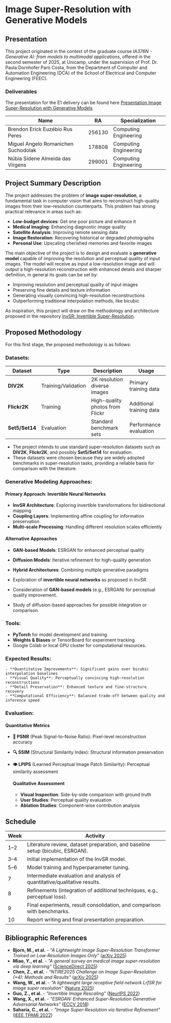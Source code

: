 


# Image Super-Resolution with Generative Models  
  

## Presentation  

This project originated in the context of the graduate course *IA376N - Generative AI: from models to multimodal applications*, offered in the second semester of 2025, at Unicamp, under the supervision of Prof. Dr. Paula Dornhofer Paro Costa, from the Department of Computer and Automation Engineering (DCA) of the School of Electrical and Computer Engineering (FEEC).  

### Deliverables
The presentation for the E1 delivery can be found here [Presentation Image Super-Resolution with Generative Models](https://docs.google.com/presentation/d/1LrxHj0p9UAfdooWXWIvNTW1KwR4ejZvf/edit?slide=id.p1#slide=id.p1)

|Name  | RA | Specialization|
|--|--|--|
| Brendon Erick Euzébio Rus Peres  | 256130  | Computing Engineering |
| Miguel Angelo Romanichen Suchodolak  | 178808  | Computing Engineering |
| Núbia Sidene Almeida das Virgens  | 299001  | Computing Engineering |  

## Project Summary Description  

The project addresses the problem of **image super-resolution**, a fundamental task in computer vision that aims to reconstruct high-quality images from their low-resolution counterparts. This problem has strong practical relevance in areas such as:
- **Low-budget devices**: Get one poor picture and enhance it
- **Medical Imaging**: Enhancing diagnostic image quality
- **Satellite Analysis**: Improving remote sensing data
- **Image Restoration**: Recovering historical or degraded photographs
- **Personal Use**: Upscaling cherished memories and favorite images 

The main objective of the project is to design and evaluate a **generative model** capable of improving the resolution and perceptual quality of input images. The model will receive as input a low-resolution image and will output a high-resolution reconstruction with enhanced details and sharper definition, in general its goals can be set by:

- Improving resolution and perceptual quality of input images
- Preserving fine details and texture information
- Generating visually convincing high-resolution reconstructions
- Outperforming traditional interpolation methods, like bicubic

As inspiration, this project will draw on the methodology and architecture proposed in the repository [InvSR: Invertible Super-Resolution](https://github.com/zsyOAOA/InvSR).  

## Proposed Methodology  

For this first stage, the proposed methodology is as follows:  

### **Datasets**:

| Dataset | Type | Description | Usage |
|---------|------|-------------|-------|
| **DIV2K** | Training/Validation | 2K resolution diverse images | Primary training data |
| **Flickr2K** | Training | High-quality photos from Flickr | Additional training data |
| **Set5/Set14** | Evaluation | Standard benchmark sets | Performance evaluation |

  - The project intends to use standard super-resolution datasets such as **DIV2K**, **Flickr2K**, and possibly **Set5/Set14** for evaluation.  
  - These datasets were chosen because they are widely adopted benchmarks in super-resolution tasks, providing a reliable basis for comparison with the literature.  

### **Generative Modeling Approaches**:
  #### Primary Approach: Invertible Neural Networks
  - **InvSR Architecture**: Exploring invertible transformations for bidirectional mapping
  - **Coupling Layers**: Implementing affine coupling for information preservation
  - **Multi-scale Processing**: Handling different resolution scales efficiently

  #### Alternative Approaches
  - **GAN-based Models**: ESRGAN for enhanced perceptual quality
  - **Diffusion Models**: Iterative refinement for high-quality generation
  - **Hybrid Architectures**: Combining multiple generative paradigms

  - Exploration of **invertible neural networks** as proposed in *InvSR*.  
  - Consideration of **GAN-based models** (e.g., ESRGAN) for perceptual quality improvement.  
  - Study of diffusion-based approaches for possible integration or comparison.  

### **Tools**:  
  - **PyTorch** for model development and training.  
  - **Weights & Biases** or TensorBoard for experiment tracking.  
  - Google Colab or local GPU cluster for computational resources.  

### **Expected Results**:  
    - **Quantitative Improvements**: Significant gains over bicubic interpolation baselines
    - **Visual Quality**: Perceptually convincing high-resolution reconstructions
    - **Detail Preservation**: Enhanced texture and fine-structure recovery
    - **Computational Efficiency**: Balanced trade-off between quality and inference speed

### **Evaluation**:  
  #### Quantitative Metrics
  - **📐 PSNR** (Peak Signal-to-Noise Ratio): Pixel-level reconstruction accuracy
  - **🔍 SSIM** (Structural Similarity Index): Structural information preservation
  - **👁️ LPIPS** (Learned Perceptual Image Patch Similarity): Perceptual similarity assessment

    #### Qualitative Assessment
    - **Visual Inspection**: Side-by-side comparison with ground truth
    - **User Studies**: Perceptual quality evaluation
    - **Ablation Studies**: Component-wise contribution analysis

## Schedule  

| Week | Activity |  
|------|----------|  
| 1–2  | Literature review, dataset preparation, and baseline setup (bicubic, ESRGAN). |  
| 3–4  | Initial implementation of the InvSR model. |  
| 5–6  | Model training and hyperparameter tuning. |  
| 7    | Intermediate evaluation and analysis of quantitative/qualitative results. |  
| 8    | Refinements (integration of additional techniques, e.g., perceptual loss). |  
| 9    | Final experiments, result consolidation, and comparison with benchmarks. |  
| 10   | Report writing and final presentation preparation. |  

## Bibliographic References  
- **Bjorn, M., et al.** - *"A Lightweight Image Super-Resolution Transformer Trained on Low-Resolution Images Only"* ([arXiv 2025](https://arxiv.org/))
- **Miao, Y., et al.** - *"A general survey on medical image super-resolution via deep learning"* ([ScienceDirect 2025](https://www.sciencedirect.com/))
- **Chen, Z., et al.** - *"NTIRE2025 Challenge on Image Super-Resolution (×4): Methods and Results"* ([arXiv 2025](https://arxiv.org/))
- **Wang, W., et al.** - *"A lightweight large receptive field network LrfSR for image super resolution"* ([Nature 2025](https://www.nature.com/))
- **Guo, Z., et al.** - *"Invertible Image Rescaling"* ([NeurIPS 2022](https://proceedings.neurips.cc/))
- **Wang, X., et al.** - *"ESRGAN: Enhanced Super-Resolution Generative Adversarial Networks"* ([ECCV 2018](https://arxiv.org/))
- **Saharia, C., et al.** - *"Image Super-Resolution via Iterative Refinement"* ([IEEE TPAMI 2022](https://ieeexplore.ieee.org/))
